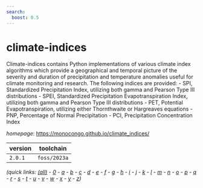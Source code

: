 ```yaml
---
search:
  boost: 0.5
---
```

# climate-indices

Climate-indices contains Python implementations of various climate index algorithms which provide a geographical and temporal picture of the severity and duration of precipitation and temperature anomalies useful for climate monitoring and research.  The following indices are provided: - SPI, Standardized Precipitation Index, utilizing both gamma and Pearson Type   III distributions - SPEI, Standardized Precipitation Evapotranspiration Index, utilizing both   gamma and Pearson Type III distributions - PET, Potential Evapotranspiration, utilizing either Thornthwaite or   Hargreaves equations - PNP, Percentage of Normal Precipitation - PCI, Precipitation Concentration Index

*homepage*: <https://monocongo.github.io/climate_indices/>

version | toolchain
--------|----------
``2.0.1`` | ``foss/2023a``


*(quick links: [(all)](../index.md) - [0](../0/index.md) - [a](../a/index.md) - [b](../b/index.md) - [c](../c/index.md) - [d](../d/index.md) - [e](../e/index.md) - [f](../f/index.md) - [g](../g/index.md) - [h](../h/index.md) - [i](../i/index.md) - [j](../j/index.md) - [k](../k/index.md) - [l](../l/index.md) - [m](../m/index.md) - [n](../n/index.md) - [o](../o/index.md) - [p](../p/index.md) - [q](../q/index.md) - [r](../r/index.md) - [s](../s/index.md) - [t](../t/index.md) - [u](../u/index.md) - [v](../v/index.md) - [w](../w/index.md) - [x](../x/index.md) - [y](../y/index.md) - [z](../z/index.md))*


